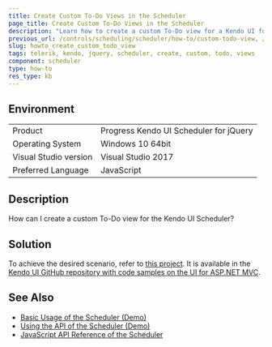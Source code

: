 ```yaml
---
title: Create Custom To-Do Views in the Scheduler
page_title: Create Custom To-Do Views in the Scheduler
description: "Learn how to create a custom To-Do view for a Kendo UI for jQuery Scheduler."
previous_url: /controls/scheduling/scheduler/how-to/custom-todo-view, /controls/scheduling/scheduler/how-to/custom-views/custom-todo-view
slug: howto_create_custom_todo_view
tags: telerik, kendo, jquery, scheduler, create, custom, todo, views
component: scheduler
type: how-to
res_type: kb
---
```


## Environment

<table>
 <tr>
  <td>Product</td>
  <td>Progress Kendo UI Scheduler for jQuery</td>
 </tr>
 <tr>
  <td>Operating System</td>
  <td>Windows 10 64bit</td>
 </tr>
 <tr>
  <td>Visual Studio version</td>
  <td>Visual Studio 2017</td>
 </tr>
 <tr>
  <td>Preferred Language</td>
  <td>JavaScript</td>
 </tr>
</table>

## Description

How can I create a custom To-Do view for the Kendo UI Scheduler?

## Solution

To achieve the desired scenario, refer to [this project](https://github.com/telerik/kendo-examples-asp-net-mvc/tree/master/scheduler-custom-view). It is available in the [Kendo UI GitHub repository with code samples on the UI for ASP.NET MVC](https://github.com/telerik/kendo-examples-asp-net-mvc).

## See Also

* [Basic Usage of the Scheduler (Demo)](https://demos.telerik.com/kendo-ui/scheduler/index)
* [Using the API of the Scheduler (Demo)](https://demos.telerik.com/kendo-ui/scheduler/api)
* [JavaScript API Reference of the Scheduler](/api/javascript/ui/scheduler)
